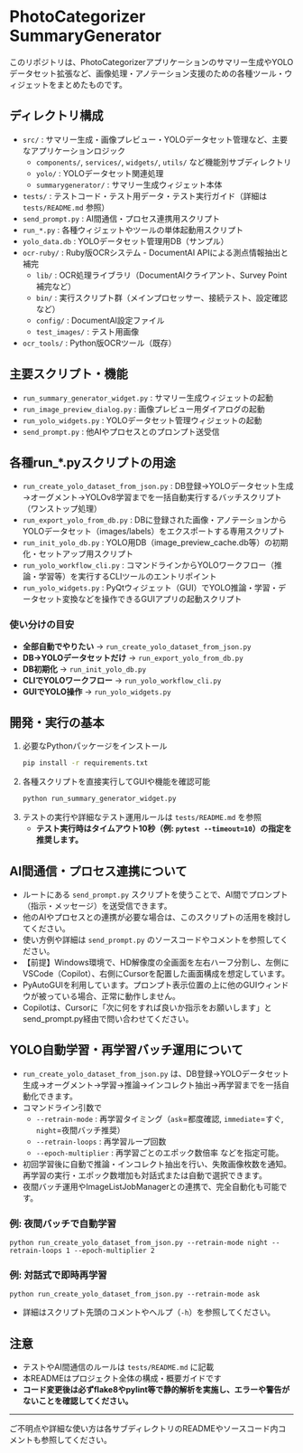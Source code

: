 # PhotoCategorizer SummaryGenerator

このリポジトリは、PhotoCategorizerアプリケーションのサマリー生成やYOLOデータセット拡張など、画像処理・アノテーション支援のための各種ツール・ウィジェットをまとめたものです。

## ディレクトリ構成

- `src/` : サマリー生成・画像プレビュー・YOLOデータセット管理など、主要なアプリケーションロジック
  - `components/`, `services/`, `widgets/`, `utils/` など機能別サブディレクトリ
  - `yolo/` : YOLOデータセット関連処理
  - `summarygenerator/` : サマリー生成ウィジェット本体
- `tests/` : テストコード・テスト用データ・テスト実行ガイド（詳細は `tests/README.md` 参照）
- `send_prompt.py` : AI間通信・プロセス連携用スクリプト
- `run_*.py` : 各種ウィジェットやツールの単体起動用スクリプト
- `yolo_data.db` : YOLOデータセット管理用DB（サンプル）
- `ocr-ruby/` : Ruby版OCRシステム - DocumentAI APIによる測点情報抽出と補完
  - `lib/` : OCR処理ライブラリ（DocumentAIクライアント、Survey Point補完など）
  - `bin/` : 実行スクリプト群（メインプロセッサー、接続テスト、設定確認など）
  - `config/` : DocumentAI設定ファイル
  - `test_images/` : テスト用画像
- `ocr_tools/` : Python版OCRツール（既存）

## 主要スクリプト・機能

- `run_summary_generator_widget.py` : サマリー生成ウィジェットの起動
- `run_image_preview_dialog.py` : 画像プレビュー用ダイアログの起動
- `run_yolo_widgets.py` : YOLOデータセット管理ウィジェットの起動
- `send_prompt.py` : 他AIやプロセスとのプロンプト送受信

## 各種run_*.pyスクリプトの用途

- `run_create_yolo_dataset_from_json.py` : DB登録→YOLOデータセット生成→オーグメント→YOLOv8学習までを一括自動実行するバッチスクリプト（ワンストップ処理）
- `run_export_yolo_from_db.py` : DBに登録された画像・アノテーションからYOLOデータセット（images/labels）をエクスポートする専用スクリプト
- `run_init_yolo_db.py` : YOLO用DB（image_preview_cache.db等）の初期化・セットアップ用スクリプト
- `run_yolo_workflow_cli.py` : コマンドラインからYOLOワークフロー（推論・学習等）を実行するCLIツールのエントリポイント
- `run_yolo_widgets.py` : PyQtウィジェット（GUI）でYOLO推論・学習・データセット変換などを操作できるGUIアプリの起動スクリプト

### 使い分けの目安
- **全部自動でやりたい** → `run_create_yolo_dataset_from_json.py`
- **DB→YOLOデータセットだけ** → `run_export_yolo_from_db.py`
- **DB初期化** → `run_init_yolo_db.py`
- **CLIでYOLOワークフロー** → `run_yolo_workflow_cli.py`
- **GUIでYOLO操作** → `run_yolo_widgets.py`

## 開発・実行の基本

1. 必要なPythonパッケージをインストール
   ```bash
   pip install -r requirements.txt
   ```
2. 各種スクリプトを直接実行してGUIや機能を確認可能
   ```bash
   python run_summary_generator_widget.py
   ```
3. テストの実行や詳細なテスト運用ルールは `tests/README.md` を参照
   - **テスト実行時はタイムアウト10秒（例: `pytest --timeout=10`）の指定を推奨します。**

## AI間通信・プロセス連携について

- ルートにある `send_prompt.py` スクリプトを使うことで、AI間でプロンプト（指示・メッセージ）を送受信できます。
- 他のAIやプロセスとの連携が必要な場合は、このスクリプトの活用を検討してください。
- 使い方例や詳細は `send_prompt.py` のソースコードやコメントを参照してください。
- 【前提】Windows環境で、HD解像度の全画面を左右ハーフ分割し、左側にVSCode（Copilot）、右側にCursorを配置した画面構成を想定しています。
- PyAutoGUIを利用しています。プロンプト表示位置の上に他のGUIウィンドウが被っている場合、正常に動作しません。
- Copilotは、Cursorに「次に何をすれば良いか指示をお願いします」とsend_prompt.py経由で問い合わせてください。

## YOLO自動学習・再学習バッチ運用について

- `run_create_yolo_dataset_from_json.py` は、DB登録→YOLOデータセット生成→オーグメント→学習→推論→インコレクト抽出→再学習までを一括自動化できます。
- コマンドライン引数で
    - `--retrain-mode` : 再学習タイミング（`ask`=都度確認, `immediate`=すぐ, `night`=夜間バッチ推奨）
    - `--retrain-loops` : 再学習ループ回数
    - `--epoch-multiplier` : 再学習ごとのエポック数倍率
  などを指定可能。
- 初回学習後に自動で推論・インコレクト抽出を行い、失敗画像枚数を通知。再学習の実行・エポック数増加も対話式または自動で選択できます。
- 夜間バッチ運用やImageListJobManagerとの連携で、完全自動化も可能です。

### 例: 夜間バッチで自動学習
```pwsh
python run_create_yolo_dataset_from_json.py --retrain-mode night --retrain-loops 1 --epoch-multiplier 2
```

### 例: 対話式で即時再学習
```pwsh
python run_create_yolo_dataset_from_json.py --retrain-mode ask
```

- 詳細はスクリプト先頭のコメントやヘルプ（`-h`）を参照してください。

## 注意
- テストやAI間通信のルールは `tests/README.md` に記載
- 本READMEはプロジェクト全体の構成・概要ガイドです
- **コード変更後は必ずflake8やpylint等で静的解析を実施し、エラーや警告がないことを確認してください。**

---

ご不明点や詳細な使い方は各サブディレクトリのREADMEやソースコード内コメントも参照してください。
